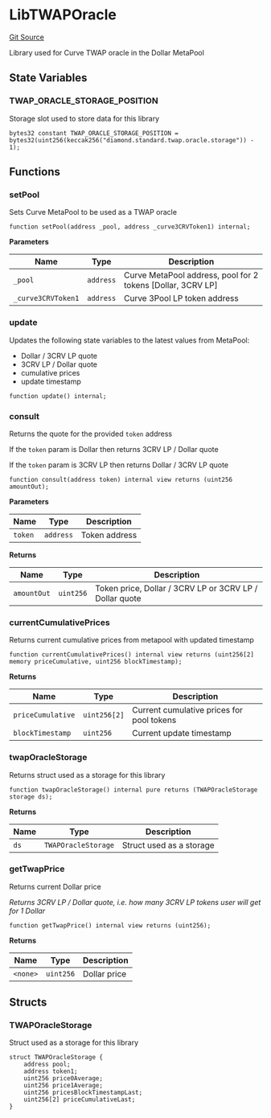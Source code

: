# LibTWAPOracle
[Git Source](https://github.com/ubiquity/ubiquity-dollar/blob/f091cd4ba5dd663d35be00c9fd51b8d69e991a45/src/dollar/libraries/LibTWAPOracle.sol)

Library used for Curve TWAP oracle in the Dollar MetaPool


## State Variables
### TWAP_ORACLE_STORAGE_POSITION
Storage slot used to store data for this library


```solidity
bytes32 constant TWAP_ORACLE_STORAGE_POSITION = bytes32(uint256(keccak256("diamond.standard.twap.oracle.storage")) - 1);
```


## Functions
### setPool

Sets Curve MetaPool to be used as a TWAP oracle


```solidity
function setPool(address _pool, address _curve3CRVToken1) internal;
```
**Parameters**

|Name|Type|Description|
|----|----|-----------|
|`_pool`|`address`|Curve MetaPool address, pool for 2 tokens [Dollar, 3CRV LP]|
|`_curve3CRVToken1`|`address`|Curve 3Pool LP token address|


### update

Updates the following state variables to the latest values from MetaPool:
- Dollar / 3CRV LP quote
- 3CRV LP / Dollar quote
- cumulative prices
- update timestamp


```solidity
function update() internal;
```

### consult

Returns the quote for the provided `token` address

If the `token` param is Dollar then returns 3CRV LP / Dollar quote

If the `token` param is 3CRV LP then returns Dollar / 3CRV LP quote


```solidity
function consult(address token) internal view returns (uint256 amountOut);
```
**Parameters**

|Name|Type|Description|
|----|----|-----------|
|`token`|`address`|Token address|

**Returns**

|Name|Type|Description|
|----|----|-----------|
|`amountOut`|`uint256`|Token price, Dollar / 3CRV LP or 3CRV LP / Dollar quote|


### currentCumulativePrices

Returns current cumulative prices from metapool with updated timestamp


```solidity
function currentCumulativePrices() internal view returns (uint256[2] memory priceCumulative, uint256 blockTimestamp);
```
**Returns**

|Name|Type|Description|
|----|----|-----------|
|`priceCumulative`|`uint256[2]`|Current cumulative prices for pool tokens|
|`blockTimestamp`|`uint256`|Current update timestamp|


### twapOracleStorage

Returns struct used as a storage for this library


```solidity
function twapOracleStorage() internal pure returns (TWAPOracleStorage storage ds);
```
**Returns**

|Name|Type|Description|
|----|----|-----------|
|`ds`|`TWAPOracleStorage`|Struct used as a storage|


### getTwapPrice

Returns current Dollar price

*Returns 3CRV LP / Dollar quote, i.e. how many 3CRV LP tokens user will get for 1 Dollar*


```solidity
function getTwapPrice() internal view returns (uint256);
```
**Returns**

|Name|Type|Description|
|----|----|-----------|
|`<none>`|`uint256`|Dollar price|


## Structs
### TWAPOracleStorage
Struct used as a storage for this library


```solidity
struct TWAPOracleStorage {
    address pool;
    address token1;
    uint256 price0Average;
    uint256 price1Average;
    uint256 pricesBlockTimestampLast;
    uint256[2] priceCumulativeLast;
}
```


